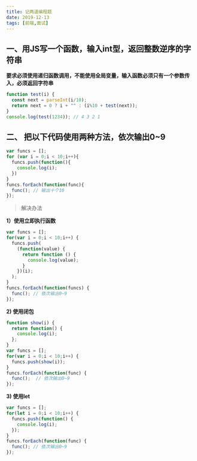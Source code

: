 ```yaml
---
title: 记两道编程题
date: 2019-12-13
tags: [前端,面试]
---
```


## 一、用JS写一个函数，输入int型，返回整数逆序的字符串

**要求必须使用递归函数调用，不能使用全局变量，输入函数必须只有一个参数传入，必须返回字符串**

```javascript
function test(i) {
  const next = parseInt(i/10);
  return next = 0 ? i + "" : (i%10 + test(next));
}
console.log(test(1234)); // 4 3 2 1

```

## 二、 把以下代码使用两种方法，依次输出0~9

```javascript
var funcs = [];
for (var i = 0;i < 10;i++){
  funcs.push(function(){
    console.log(i);
  })
}
funcs.forEach(function(func){
  func(); // 输出十个10
});
```

> 解决办法

**1）使用立即执行函数**

```javascript
var funcs = [];
for(var i = 0;i < 10;i++) {
  funcs.push(
    (function(value) {
      return function () {
        console.log(value);
      }
    })(i);
  );
}
funcs.forEach(function(funcs) {
  func(); // 依次输出0~9
});
```

**2) 使用闭包**

```javascript
function show(i) {
  return function() {
    console.log(i);
  };
}
var funcs = [];
for(var i = 0;i < 10;i++) {
  funcs.push(show(i));
}
funcs.forEach(function(func) {
  func();  // 依次输出0~9
});
```

**3) 使用let**

```javascript
var funcs = [];
for(let i = 0;i < 10;i++) {
  funcs.push(function() {
    console.log(i);
  });
}
funcs.forEach(function(func) {
  func(); // 依次输出0~9
});
```
